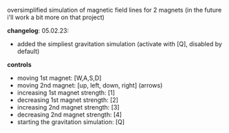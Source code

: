 oversimplified simulation of magnetic field lines for 2 magnets (in the future i'll work a bit more on that project)


**changelog**:
05.02.23:
- added the simpliest gravitation simulation (activate with [Q], disabled by default)

**controls**
- moving 1st magnet: [W,A,S,D]
- moving 2nd magnet: [up, left, down, right] (arrows)
- increasing 1st magnet strength: [1]
- decreasing 1st magnet strength: [2]
- increasing 2nd magnet strength: [3]
- decreasing 2nd magnet strength: [4]
- starting the gravitation simulation: [Q]
